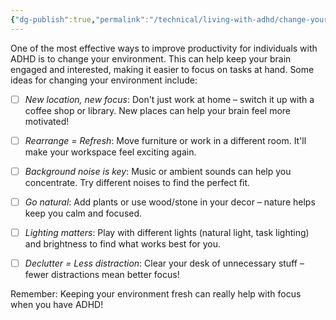```yaml
---
{"dg-publish":true,"permalink":"/technical/living-with-adhd/change-your-environment/","noteIcon":"Psycho","created":"2023-04-10T12:57:37.302+02:00","updated":"2023-04-10T23:54:21.566+02:00"}
---
```


One of the most effective ways to improve productivity for individuals with ADHD is to change your environment. This can help keep your brain engaged and interested, making it easier to focus on tasks at hand. Some ideas for changing your environment include:

- [ ] *New location, new focus*: Don't just work at home – switch it up with a coffee shop or library. New places can help your brain feel more motivated!

- [ ] *Rearrange = Refresh*: Move furniture or work in a different room. It'll make your workspace feel exciting again.

- [ ] *Background noise is key*: Music or ambient sounds can help you concentrate. Try different noises to find the perfect fit.

- [ ] *Go natural*: Add plants or use wood/stone in your decor – nature helps keep you calm and focused.

- [ ] *Lighting matters*: Play with different lights (natural light, task lighting) and brightness to find what works best for you.

- [ ] *Declutter = Less distraction*: Clear your desk of unnecessary stuff – fewer distractions mean better focus!

Remember: Keeping your environment fresh can really help with focus when you have ADHD!
